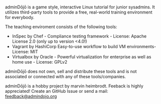 adminDōjō is a game style, interactive Linux tutorial for junior sysadmins. 
It utilizes third-party tools to provide a free, real-world training environment for everybody.


The teaching enviroment consists of the following tools:

- InSpec by Chef - Compliance testing framework - License: Apache License 2.0 (only up to version <4.0!)
- Vagrant by HashiCorp Easy-to-use workflow to build VM environments- License: MIT
- Virtualbox by Oracle - Powerful virtualization for enterprise as well as home use - License: GPLv2

adminDōjō does not own, sell and distribute these tools and is not associated or connected with any of these tools/companies.


adminDōjō is a hobby project by marvin heimbrodt.
Feeback is highly appreciated!
Create an GitHub Issue or send a mail: feedback@admindojo.org
